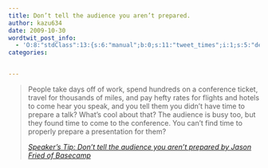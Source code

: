 ```yaml
---
title: Don’t tell the audience you aren’t prepared.
author: kazu634
date: 2009-10-30
wordtwit_post_info:
  - 'O:8:"stdClass":13:{s:6:"manual";b:0;s:11:"tweet_times";i:1;s:5:"delay";i:0;s:7:"enabled";i:1;s:10:"separation";s:2:"60";s:7:"version";s:3:"3.7";s:14:"tweet_template";b:0;s:6:"status";i:2;s:6:"result";a:0:{}s:13:"tweet_counter";i:2;s:13:"tweet_log_ids";a:1:{i:0;i:4887;}s:9:"hash_tags";a:0:{}s:8:"accounts";a:1:{i:0;s:7:"kazu634";}}'
categories:


---
```

<div class="section">
<blockquote title="Speaker’s Tip: Don’t tell the audience you aren’t prepared by Jason Fried of Basecamp" cite="http://37signals.com/svn/posts/1989-speakers-tip-dont-tell-the-audience-you-arent-prepared">
<p>
      People take days off of work, spend hundreds on a conference ticket, travel for thousands of miles, and pay hefty rates for flights and hotels to come hear you speak, and you tell them you didn’t have time to prepare a talk? What’s cool about that? The audience is busy too, but they found time to come to the conference. You can’t find time to properly prepare a presentation for them?
</p>
    
<p>
<cite><a href="http://37signals.com/svn/posts/1989-speakers-tip-dont-tell-the-audience-you-arent-prepared" onclick="__gaTracker('send', 'event', 'outbound-article', 'http://37signals.com/svn/posts/1989-speakers-tip-dont-tell-the-audience-you-arent-prepared', 'Speaker’s Tip: Don’t tell the audience you aren’t prepared by Jason Fried of Basecamp');" target="_blank">Speaker’s Tip: Don’t tell the audience you aren’t prepared by Jason Fried of Basecamp</a></cite>
</p>
</blockquote>
</div>
